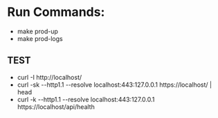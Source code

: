 # Run Commands:
- make prod-up
- make prod-logs

## TEST
- curl -I http://localhost/
- curl -sk --http1.1 --resolve localhost:443:127.0.0.1 https://localhost/ | head
- curl -k  --http1.1 --resolve localhost:443:127.0.0.1 https://localhost/api/health
